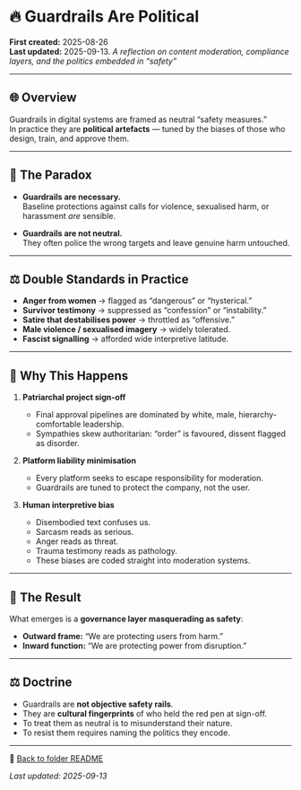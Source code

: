 # 🔥 Guardrails Are Political  

**First created:** 2025-08-26  
**Last updated:** 2025-09-13. 
*A reflection on content moderation, compliance layers, and the politics embedded in “safety”*  

---

## 🌐 Overview  
Guardrails in digital systems are framed as neutral “safety measures.”  
In practice they are **political artefacts** — tuned by the biases of those who design, train, and approve them.  

---

## 🔎 The Paradox  

- **Guardrails are necessary.**  
  Baseline protections against calls for violence, sexualised harm, or harassment *are* sensible.  

- **Guardrails are not neutral.**  
  They often police the wrong targets and leave genuine harm untouched.  

---

## ⚖️ Double Standards in Practice  

- **Anger from women** → flagged as “dangerous” or “hysterical.”  
- **Survivor testimony** → suppressed as “confession” or “instability.”  
- **Satire that destabilises power** → throttled as “offensive.”  
- **Male violence / sexualised imagery** → widely tolerated.  
- **Fascist signalling** → afforded wide interpretive latitude.  

---

## 🧩 Why This Happens  

1. **Patriarchal project sign-off**  
   - Final approval pipelines are dominated by white, male, hierarchy-comfortable leadership.  
   - Sympathies skew authoritarian: “order” is favoured, dissent flagged as disorder.  

2. **Platform liability minimisation**  
   - Every platform seeks to escape responsibility for moderation.  
   - Guardrails are tuned to protect the company, not the user.  

3. **Human interpretive bias**  
   - Disembodied text confuses us.  
   - Sarcasm reads as serious.  
   - Anger reads as threat.  
   - Trauma testimony reads as pathology.  
   - These biases are coded straight into moderation systems.  

---

## 🧮 The Result  

What emerges is a **governance layer masquerading as safety**:  
- **Outward frame:** “We are protecting users from harm.”  
- **Inward function:** “We are protecting power from disruption.”  

---

## ⚖️ Doctrine  

- Guardrails are **not objective safety rails**.  
- They are **cultural fingerprints** of who held the red pen at sign-off.  
- To treat them as neutral is to misunderstand their nature.  
- To resist them requires naming the politics they encode.  

---

🔗 [Back to folder README](./README.md)  

_Last updated: 2025-09-13_  
